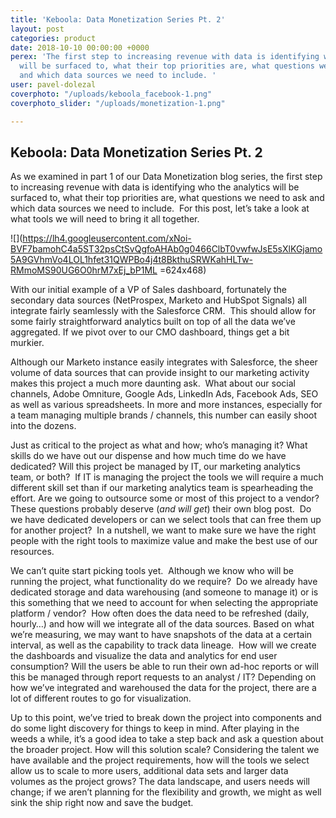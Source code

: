 ```yaml
---
title: 'Keboola: Data Monetization Series Pt. 2'
layout: post
categories: product
date: 2018-10-10 00:00:00 +0000
perex: 'The first step to increasing revenue with data is identifying who the analytics
  will be surfaced to, what their top priorities are, what questions we need to ask
  and which data sources we need to include. '
user: pavel-dolezal
coverphoto: "/uploads/keboola_facebook-1.png"
coverphoto_slider: "/uploads/monetization-1.png"

---
```

## Keboola: Data Monetization Series Pt. 2

As we examined in part 1 of our Data Monetization blog series, the first step to increasing revenue with data is identifying who the analytics will be surfaced to, what their top priorities are, what questions we need to ask and which data sources we need to include.  For this post, let’s take a look at what tools we will need to bring it all together.

![](https://lh4.googleusercontent.com/xNoi-BVF7bamohC4a5ST32psCtSvQgfoAHAb0g0466ClbT0vwfwJsE5sXlKGjamo5A9GVhmVo4LOL1hfet31QWPBo4j4t8BkthuSRWKahHLTw-RMmoMS90UG6O0hrM7xEj_bP1ML =624x468)

With our initial example of a VP of Sales dashboard, fortunately the secondary data sources (NetProspex, Marketo and HubSpot Signals) all integrate fairly seamlessly with the Salesforce CRM.  This should allow for some fairly straightforward analytics built on top of all the data we’ve aggregated.  If we pivot over to our CMO dashboard, things get a bit murkier.

Although our Marketo instance easily integrates with Salesforce, the sheer volume of data sources that can provide insight to our marketing activity makes this project a much more daunting ask.  What about our social channels, Adobe Omniture, Google Ads, LinkedIn Ads, Facebook Ads, SEO as well as various spreadsheets.  In more and more instances, especially for a team managing multiple brands / channels, this number can easily shoot into the dozens.

Just as critical to the project as what and how; who’s managing it? What skills do we have out our dispense and how much time do we have dedicated? Will this project be managed by IT, our marketing analytics team, or both?  If IT is managing the project the tools we will require a much different skill set than if our marketing analytics team is spearheading the effort.  Are we going to outsource some or most of this project to a vendor?  These questions probably deserve (_and will get_) their own blog post.  Do we have dedicated developers or can we select tools that can free them up for another project?  In a nutshell, we want to make sure we have the right people with the right tools to maximize value and make the best use of our resources.

We can’t quite start picking tools yet.  Although we know who will be running the project, what functionality do we require?  Do we already have dedicated storage and data warehousing (and someone to manage it) or is this something that we need to account for when selecting the appropriate platform / vendor?  How often does the data need to be refreshed (daily, hourly…) and how will we integrate all of the data sources.  Based on what we’re measuring, we may want to have snapshots of the data at a certain interval, as well as the capability to track data lineage.  How will we create the dashboards and visualize the data and analytics for end user consumption?  Will the users be able to run their own ad-hoc reports or will this be managed through report requests to an analyst / IT?  Depending on how we’ve integrated and warehoused the data for the project, there are a lot of different routes to go for visualization.

Up to this point, we’ve tried to break down the project into components and do some light discovery for things to keep in mind. After playing in the weeds a while, it’s a good idea to take a step back and ask a question about the broader project. How will this solution scale? Considering the talent we have available and the project requirements, how will the tools we select allow us to scale to more users, additional data sets and larger data volumes as the project grows? The data landscape, and users needs will change; if we aren’t planning for the flexibility and growth, we might as well sink the ship right now and save the budget.